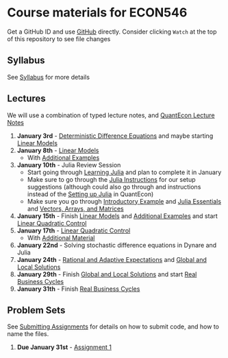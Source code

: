 # Course materials for ECON546
Get a GitHub ID and use [GitHub](https://github.com/ubcecon/tutorials/blob/master/github.md) directly. Consider clicking `Watch` at the top of this repository to see file changes

## Syllabus
See [Syllabus](syllabus.md) for more details

## Lectures

We will use a combination of typed lecture notes, and [QuantEcon Lecture Notes](https://lectures.quantecon.org/jl/)

1. **January 3rd** -  [Deterministic Difference Equations](/lecture_notes/deterministic_difference_equations.pdf) and maybe starting [Linear Models](https://lectures.quantecon.org/jl/linear_models.html)
2. **January 8th** - [Linear Models](https://lectures.quantecon.org/jl/linear_models.html)
    - With [Additional Examples](/lecture_notes/linear_models_addendum.pdf)
3. **January 10th** - Julia Review Session
    - Start going through [Learning Julia](https://lectures.quantecon.org/jl/learning_julia.html) and plan to complete it in January
    - Make sure to go through the  [Julia Instructions](https://github.com/econtoolkit/julia) for our setup suggestions (although could also go through and instructions instead of the [Setting up Julia](https://lectures.quantecon.org/jl/getting_started.html) in QuantEcon)
    - Make sure you go through [Introductory Example](https://lectures.quantecon.org/jl/julia_by_example.html) and [Julia Essentials](https://lectures.quantecon.org/jl/julia_essentials.html) and [Vectors, Arrays, and Matrices](https://lectures.quantecon.org/jl/julia_arrays.html)
4. **January 15th** - Finish [Linear Models](https://lectures.quantecon.org/jl/linear_models.html) and [Additional Examples](/lecture_notes/linear_models_addendum.pdf) and start [Linear Quadratic Control](https://lectures.quantecon.org/jl/lqcontrol.html)
5. **January 17th** - [Linear Quadratic Control](https://lectures.quantecon.org/jl/lqcontrol.html)
    - With [Additional Material](/lecture_notes/linear_quadratic_control_addendum.pdf)
6. **January 22nd** - Solving stochastic difference equations in Dynare and Julia
7. **January 24th** - [Rational and Adaptive Expectations](/lecture_notes/rational_adaptive_expectations.pdf) and [Global and Local Solutions](/lecture_notes/global_local_solutions.pdf)
8. **January 29th** - Finish [Global and Local Solutions](/lecture_notes/global_local_solutions.pdf) and start [Real Business Cycles](/lecture_notes/real_business_cycles.pdf)
9. **January 31th** - Finish [Real Business Cycles](/lecture_notes/real_business_cycles.pdf)

## Problem Sets
See [Submitting Assignments](https://github.com/ubcecon/tutorials/blob/master/submitting_code.md) for details on how to submit code, and how to name the files.

1. **Due January 31st** - [Assignment 1](/problem_sets/assignment_1.pdf)
